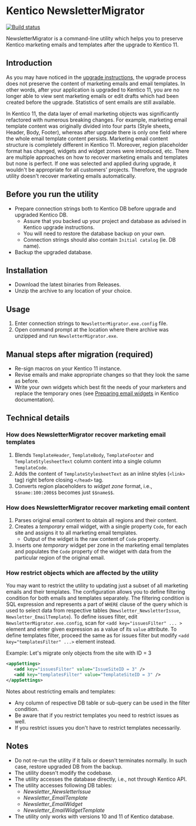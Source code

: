 ﻿# Kentico NewsletterMigrator #

[![Build status](https://ci.appveyor.com/api/projects/status/c168uu238lgblx7i?svg=true)](https://ci.appveyor.com/project/kentico/newsletter-migrator)

NewsletterMigrator is a command-line utility which helps you to preserve Kentico marketing emails and templates after the upgrade to Kentico 11.

## Introduction ##

As you may have noticed in the [upgrade instructions](https://docs.kentico.com/k11/installation/upgrading-to-kentico-11#UpgradingtoKentico11-Emailmarketing "Kentico documentation"), the upgrade process does not preserve the content of marketing emails and email templates. In other words, after your application is upgraded to Kentico 11, you are no longer able to view sent marketing emails or edit drafts which had been created before the upgrade. Statistics of sent emails are still available.

In Kentico 11, the data layer of email marketing objects was significantly refactored with numerous breaking changes. For example, marketing email template content was originally divided into four parts (Style sheets, Header, Body, Footer), whereas after upgrade there is only one field where the whole email template content persists. Marketing email content structure is completely different in Kentico 11. Moreover, region placeholder format has changed, widgets and widget zones were introduced, etc. There are multiple approaches on how to recover marketing emails and templates but none is perfect. If one was selected and applied during upgrade, it wouldn't be appropriate for all customers' projects. Therefore, the upgrade utility doesn't recover marketing emails automatically.


## Before you run the utility ##

* Prepare connection strings both to Kentico DB before upgrade and upgraded Kentico DB.
    * Assure that you backed up your project and database as advised in Kentico upgrade instructions.
    * You will need to restore the database backup on your own.
    * Connection strings should also contain `Initial catalog` (ie. DB name).
* Backup the upgraded database.


## Installation ##

* Download the latest binaries from Releases.
* Unzip the archive to any location of your choice.


## Usage ##
1. Enter connection strings to `NewsletterMigrator.exe.config` file.
1. Open command prompt at the location where there archive was unzipped and run `NewsletterMigrator.exe`.


## Manual steps after migration (required) ##

* Re-sign macros on your Kentico 11 instance.
* Revise emails and make appropriate changes so that they look the same as before.
* Write your own widgets which best fit the needs of your marketers and replace the temporary ones (see [Preparing email widgets](https://docs.kentico.com/x/PQgzB "Kentico documentation") in Kentico documentation).

## Technical details ##

### How does NewsletterMigrator recover marketing email templates ###

1. Blends `TemplateHeader`, `TemplateBody`, `TemplateFooter` and `TemplateStylesheetText` column content into a single column `TemplateCode`.
1. Adds the content of `TemplateStylesheetText` as an inline styles (`<link>` tag) right before closing `</head>` tag.
1. Converts region placeholders to _widget zone_ format, i.e., `$$name:100:200$$` becomes just `$$name$$`.

### How does NewsletterMigrator recover marketing email content ###

1. Parses original email content to obtain all regions and their content.
1. Creates a _temporary_ email widget, with a single property `Code`, for each site and assigns it to all marketing email templates.
    * Output of the widget is the raw content of `Code` property.
1. Inserts one _temporary_ widget per zone in the marketing email templates and populates the `Code` property of the widget with data from the particular region of the original email.

### How restrict objects which are affected by the utility ###

You may want to restrict the utility to updating just a subset of all marketing emails and their templates. The configuration allows you to define filtering condition for both emails and templates separately. The filtering condition is SQL expression and represents a part of `WHERE` clause of the query which is used to select data from respective tables (`Newsletter_NewsletterIssue`, `Newsletter_EmailTemplate`). To define issues filter, edit `NewsletterMigrator.exe.config`, scan for `<add key="issuesFilter" ... >` element and enter given expression as a value of its `value` attribute. To define templates filter, proceed the same as for issues filter but modify `<add key="templatesFilter" ...>` element instead.

Example:
Let's migrate only objects from the site with ID = 3
```xml
<appSettings>
   <add key="issuesFilter" value="IssueSiteID = 3" />
   <add key="templatesFilter" value="TemplateSiteID = 3" />
</appSettings>
```

Notes about restricting emails and templates:
* Any column of respective DB table or sub-query can be used in the filter condition.
* Be aware that if you restrict templates you need to restrict issues as well. 
* If you restrict issues you don't have to restrict templates necessarily.


## Notes ##
* Do not re-run the utility if it fails or doesn't terminates normally. In such case, restore upgraded DB from the backup.
* The utility doesn't modify the codebase.
* The utility accesses the database directly, i.e., not through Kentico API.
* The utility accesses following DB tables:
    * _Newsletter_NewsletterIssue_
    * _Newsletter_EmailTemplate_
    * _Newsletter_EmailWidget_
    * _Newsletter_EmailWidgetTemplate_
* The utility only works with versions 10 and 11 of Kentico database.
